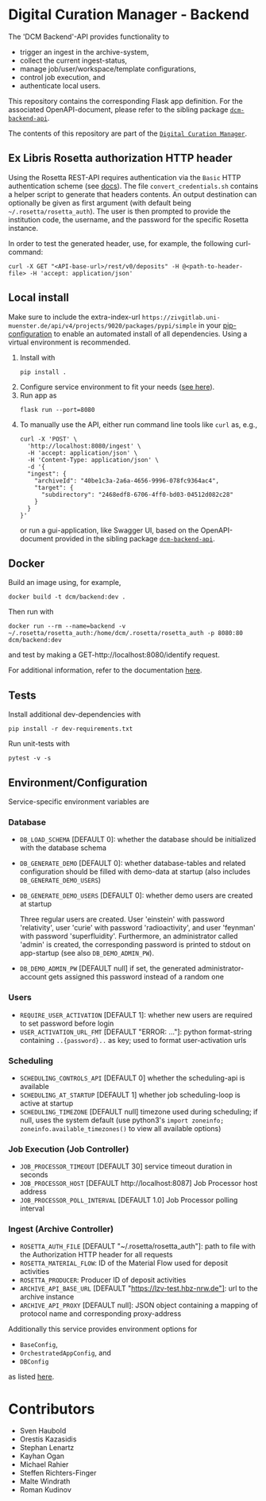 # Digital Curation Manager - Backend

The 'DCM Backend'-API provides functionality to
* trigger an ingest in the archive-system,
* collect the current ingest-status,
* manage job/user/workspace/template configurations,
* control job execution, and
* authenticate local users.

This repository contains the corresponding Flask app definition.
For the associated OpenAPI-document, please refer to the sibling package [`dcm-backend-api`](https://github.com/lzv-nrw/dcm-backend-api).

The contents of this repository are part of the [`Digital Curation Manager`](https://github.com/lzv-nrw/digital-curation-manager).

## Ex Libris Rosetta authorization HTTP header

Using the Rosetta REST-API requires authentication via the `Basic` HTTP authentication scheme (see [docs](https://developers.exlibrisgroup.com/rosetta/apis/rest-apis/)).
The file `convert_credentials.sh` contains a helper script to generate that headers contents.
An output destination can optionally be given as first argument (with default being `~/.rosetta/rosetta_auth`).
The user is then prompted to provide the institution code, the username, and the password for the specific Rosetta instance.

In order to test the generated header, use, for example, the following curl-command:
```
curl -X GET "<API-base-url>/rest/v0/deposits" -H @<path-to-header-file> -H 'accept: application/json'
```

## Local install
Make sure to include the extra-index-url `https://zivgitlab.uni-muenster.de/api/v4/projects/9020/packages/pypi/simple` in your [pip-configuration](https://pip.pypa.io/en/stable/cli/pip_install/#finding-packages) to enable an automated install of all dependencies.
Using a virtual environment is recommended.

1. Install with
   ```
   pip install .
   ```
1. Configure service environment to fit your needs ([see here](#environmentconfiguration)).
1. Run app as
   ```
   flask run --port=8080
   ```
1. To manually use the API, either run command line tools like `curl` as, e.g.,
   ```
   curl -X 'POST' \
     'http://localhost:8080/ingest' \
     -H 'accept: application/json' \
     -H 'Content-Type: application/json' \
     -d '{
     "ingest": {
       "archiveId": "40be1c3a-2a6a-4656-9996-078fc9364ac4",
       "target": {
         "subdirectory": "2468edf8-6706-4ff0-bd03-04512d082c28"
       }
     }
   }'
   ```
   or run a gui-application, like Swagger UI, based on the OpenAPI-document provided in the sibling package [`dcm-backend-api`](https://github.com/lzv-nrw/dcm-backend-api).

## Docker
Build an image using, for example,
```
docker build -t dcm/backend:dev .
```
Then run with
```
docker run --rm --name=backend -v ~/.rosetta/rosetta_auth:/home/dcm/.rosetta/rosetta_auth -p 8080:80 dcm/backend:dev
```
and test by making a GET-http://localhost:8080/identify request.

For additional information, refer to the documentation [here](https://github.com/lzv-nrw/digital-curation-manager).

## Tests
Install additional dev-dependencies with
```
pip install -r dev-requirements.txt
```
Run unit-tests with
```
pytest -v -s
```

## Environment/Configuration
Service-specific environment variables are

### Database
* `DB_LOAD_SCHEMA` [DEFAULT 0]: whether the database should be initialized with the database schema
* `DB_GENERATE_DEMO` [DEFAULT 0]: whether database-tables and related configuration should be filled with demo-data at startup (also includes `DB_GENERATE_DEMO_USERS`)
* `DB_GENERATE_DEMO_USERS` [DEFAULT 0]: whether demo users are created at startup

  Three regular users are created. User 'einstein' with password 'relativity', user 'curie' with password 'radioactivity',
  and user 'feynman' with password 'superfluidity'.
  Furthermore, an administrator called 'admin' is created, the corresponding password is printed to stdout on app-startup (see also `DB_DEMO_ADMIN_PW`).
* `DB_DEMO_ADMIN_PW` [DEFAULT null] if set, the generated administrator-account gets assigned this password instead of a random one

### Users
* `REQUIRE_USER_ACTIVATION` [DEFAULT 1]: whether new users are required to set password before login
* `USER_ACTIVATION_URL_FMT` [DEFAULT "ERROR: ..."]: python format-string containing `..{password}..` as key; used to format user-activation urls

### Scheduling
* `SCHEDULING_CONTROLS_API` [DEFAULT 0] whether the scheduling-api is available
* `SCHEDULING_AT_STARTUP` [DEFAULT 1] whether job scheduling-loop is active at startup
* `SCHEDULING_TIMEZONE` [DEFAULT null] timezone used during scheduling; if null, uses the system default (use python3's `import zoneinfo; zoneinfo.available_timezones()` to view all available options)

### Job Execution (Job Controller)
* `JOB_PROCESSOR_TIMEOUT` [DEFAULT 30] service timeout duration in seconds
* `JOB_PROCESSOR_HOST` [DEFAULT http://localhost:8087] Job Processor host address
* `JOB_PROCESSOR_POLL_INTERVAL` [DEFAULT 1.0] Job Processor polling interval

### Ingest (Archive Controller)
* `ROSETTA_AUTH_FILE` [DEFAULT "~/.rosetta/rosetta_auth"]: path to file with the Authorization HTTP header for all requests
* `ROSETTA_MATERIAL_FLOW`: ID of the Material Flow used for deposit activities
* `ROSETTA_PRODUCER`: Producer ID of deposit activities
* `ARCHIVE_API_BASE_URL` [DEFAULT "https://lzv-test.hbz-nrw.de"]: url to the archive instance
* `ARCHIVE_API_PROXY` [DEFAULT null]: JSON object containing a mapping of protocol name and corresponding proxy-address

Additionally this service provides environment options for
* `BaseConfig`,
* `OrchestratedAppConfig`, and
* `DBConfig`

as listed [here](https://github.com/lzv-nrw/dcm-common#app-configuration).

# Contributors
* Sven Haubold
* Orestis Kazasidis
* Stephan Lenartz
* Kayhan Ogan
* Michael Rahier
* Steffen Richters-Finger
* Malte Windrath
* Roman Kudinov